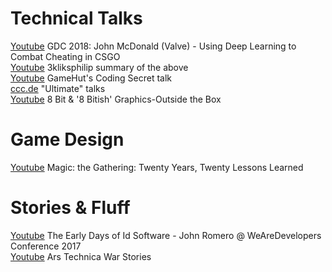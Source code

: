 # Technical Talks
[Youtube](https://youtu.be/ObhK8lUfIlc)
GDC 2018: John McDonald (Valve) - Using Deep Learning to Combat Cheating in CSGO  
[Youtube](https://youtu.be/SnRgW54EWwA)
3kliksphilip summary of the above  
[Youtube](https://www.youtube.com/playlist?list=PLi29TNPrdbwJLiB-VcWSSg-3iNTGJnn_L)
GameHut's Coding Secret talk  
[ccc.de](https://media.ccc.de/search/?q=ultimate+talk)
"Ultimate" talks  
[Youtube](https://youtu.be/aMcJ1Jvtef0)
8 Bit & '8 Bitish' Graphics-Outside the Box

# Game Design
[Youtube](https://youtu.be/QHHg99hwQGY)
Magic: the Gathering: Twenty Years, Twenty Lessons Learned

# Stories & Fluff
[Youtube](https://youtu.be/KFziBfvAFnM)
The Early Days of Id Software - John Romero @ WeAreDevelopers Conference 2017  
[Youtube](https://www.youtube.com/playlist?list=PLKBPwuu3eCYkScmqpD9xE7UZsszweVO0n)
Ars Technica War Stories
